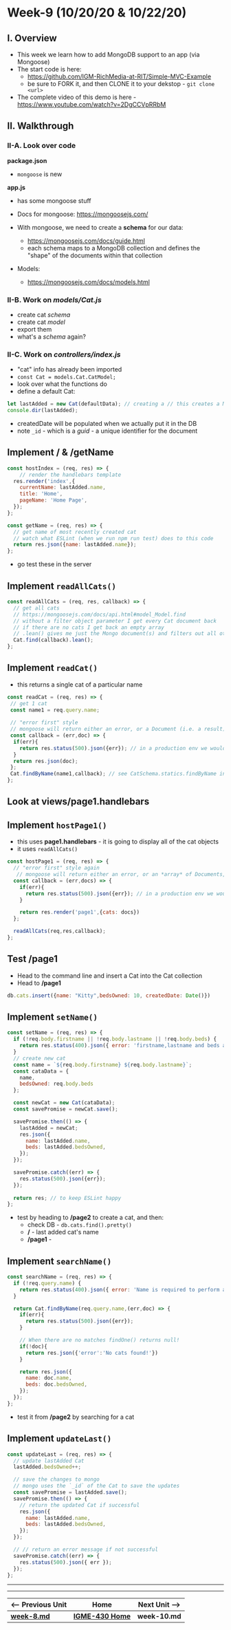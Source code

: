 # Week-9 (10/20/20 & 10/22/20)

## I. Overview 
- This week we learn how to add MongoDB support to an app (via Mongoose)
- The start code is here:
  - https://github.com/IGM-RichMedia-at-RIT/Simple-MVC-Example
  - be sure to FORK it, and then CLONE it to your dekstop - `git clone <url>`
- The complete video of this demo is here - https://www.youtube.com/watch?v=2DgCCVpRRbM

## II. Walkthrough

### II-A. Look over code

**package.json**
- `mongoose` is new

**app.js**
- has some mongoose stuff

- Docs for mongoose: https://mongoosejs.com/
- With mongoose, we need to create a **schema** for our data:
  - https://mongoosejs.com/docs/guide.html
  - each schema maps to a MongoDB collection and defines the "shape" of the documents within that collection
- Models:
  - https://mongoosejs.com/docs/models.html

### II-B. Work on *models/Cat.js*
- create cat *schema*
- create cat *model*
- export them
- what's a *schema* again?


### II-C. Work on *controllers/index.js*

- "cat" info has already been imported
- `const Cat = models.Cat.CatModel;`
- look over what the functions do
- define a default Cat:
  
```js
let lastAdded = new Cat(defaultData); // creating a // this creates a Mongoose object
console.dir(lastAdded);
```

- createdDate will be populated when we actually put it in the DB
- note `_id` - which is a *guid*  - a unique identifier for the document

## Implement **/** & **/getName**

```js
const hostIndex = (req, res) => {
	// render the handlebars template
  res.render('index',{
    currentName: lastAdded.name,
    title: 'Home',
    pageName: 'Home Page',
  });
};
```

```js
const getName = (req, res) => {
  // get name of most recently created cat
  // watch what ESLint (when we run npm run test) does to this code
  return res.json({name: lastAdded.name});
};
```

- go test these in the server

## Implement `readAllCats()`

```js
const readAllCats = (req, res, callback) => {
  // get all cats
  // https://mongoosejs.com/docs/api.html#model_Model.find
  // without a filter object parameter I get every Cat document back
  // if there are no cats I get back an empty array
  // .lean() gives me just the Mongo document(s) and filters out all other mongoose stuff
  Cat.find(callback).lean(); 
};
```

## Implement `readCat()`

- this returns a single cat of a particular name

```js
const readCat = (req, res) => {
 // get 1 cat
 const name1 = req.query.name;
 
 // "error first" style
 // mongoose will return either an error, or a Document (i.e. a result)
 const callback = (err,doc) => {
  if(err){
    return res.status(500).json({err}); // in a production env we would not send back the entire error message
  }
  return res.json(doc);
 };
 Cat.findByName(name1,callback); // see CatSchema.statics.findByName in Cat.j
};
```

## Look at  **views/page1.handlebars**

## Implement `hostPage1()`
- this uses **page1.handlebars** - it is going to display all of the cat objects
- it uses `readAllCats()`

```js
const hostPage1 = (req, res) => {
  // "error first" style again
   // mongoose will return either an error, or an *array* of Documents, which we call `docs` this time
  const callback = (err,docs) => {
    if(err){
      return res.status(500).json({err}); // in a production env we would not send back the entire error message
    }

    return res.render('page1',{cats: docs})
  };

  readAllCats(req,res,callback);
};
```

## Test **/page1**
- Head to the command line and insert a Cat into the Cat collection
- Head to **/page1**

```js
db.cats.insert({name: "Kitty",bedsOwned: 10, createdDate: Date()})
```


## Implement `setName()`

```js
const setName = (req, res) => {
  if (!req.body.firstname || !req.body.lastname || !req.body.beds) {
    return res.status(400).json({ error: 'firstname,lastname and beds are all required' });
  }
  // create new cat
  const name = `${req.body.firstname} ${req.body.lastname}`;
  const cataData = {
    name,
    bedsOwned: req.body.beds
  };

  const newCat = new Cat(cataData);
  const savePromise = newCat.save();

  savePromise.then(() => {
    lastAdded = newCat;
    res.json({
      name: lastAdded.name,
      beds: lastAdded.bedsOwned,
    });
  });

  savePromise.catch((err) => {
    res.status(500).json({err});
  });
  
  return res; // to keep ESLint happy
};
```



- test by heading to **/page2** to create a cat, and then:
  - check DB - `db.cats.find().pretty()`
  - **/** - last added cat's name
  - **/page1** - 


## Implement `searchName()`

```js
const searchName = (req, res) => {
  if (!req.query.name) {
    return res.status(400).json({ error: 'Name is required to perform a search' });
  }

  return Cat.findByName(req.query.name,(err,doc) => {
    if(err){
      return res.status(500).json({err});
    }

    // When there are no matches findOne() returns null!
    if(!doc){
      return res.json({'error':'No cats found!'})
    }

    return res.json({
      name: doc.name,
      beds: doc.bedsOwned,
    });
  });
};
```

- test it from **/page2** by searching for a cat




## Implement `updateLast()`

```js
const updateLast = (req, res) => {
  // update lastAdded Cat
  lastAdded.bedsOwned++;

  // save the changes to mongo
  // mongo uses the `_id` of the Cat to save the updates
  const savePromise = lastAdded.save();
  savePromise.then(() => {
    // return the updated Cat if successful
    res.json({
      name: lastAdded.name,
      beds: lastAdded.bedsOwned,
    });
  });

  // // return an error message if not successful
  savePromise.catch((err) => {
    res.status(500).json({ err });
  });
};
```



<hr><hr>  

| <-- Previous Unit | Home | Next Unit -->
| --- | --- | --- 
| [**week-8.md**](week-8.md)  |  [**IGME-430 Home**](../README.md) | **week-10.md**

